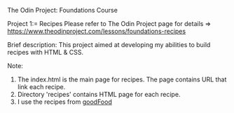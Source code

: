 The Odin Project: Foundations Course

Project 1:= Recipes
Please refer to The Odin Project page for details => https://www.theodinproject.com/lessons/foundations-recipes

Brief description:
This project aimed at developing my abilities to build recipes with HTML & CSS.

Note:

1. The index.html is the main page for recipes. The page contains URL that link each recipe.
2. Directory 'recipes' contains HTML page for each recipe.
3. I use the recipes from [goodFood](https://www.bbcgoodfood.com/recipes/collection/top-20-main-recipes)